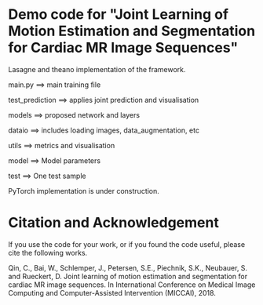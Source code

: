 # Demo code for "Joint Learning of Motion Estimation and Segmentation for Cardiac MR Image Sequences"

Lasagne and theano implementation of the framework.


main.py ==> main training file

test_prediction ==> applies joint prediction and visualisation

models ==> proposed network and layers

dataio ==> includes loading images, data_augmentation, etc

utils ==> metrics and visualisation

model ==> Model parameters

test ==> One test sample

PyTorch implementation is under construction.

# Citation and Acknowledgement
If you use the code for your work, or if you found the code useful, please cite the following works.

Qin, C., Bai, W., Schlemper, J., Petersen, S.E., Piechnik, S.K., Neubauer, S. and Rueckert, D. Joint learning of motion estimation and segmentation for cardiac MR image sequences. In International Conference on Medical Image Computing and Computer-Assisted Intervention (MICCAI), 2018.
